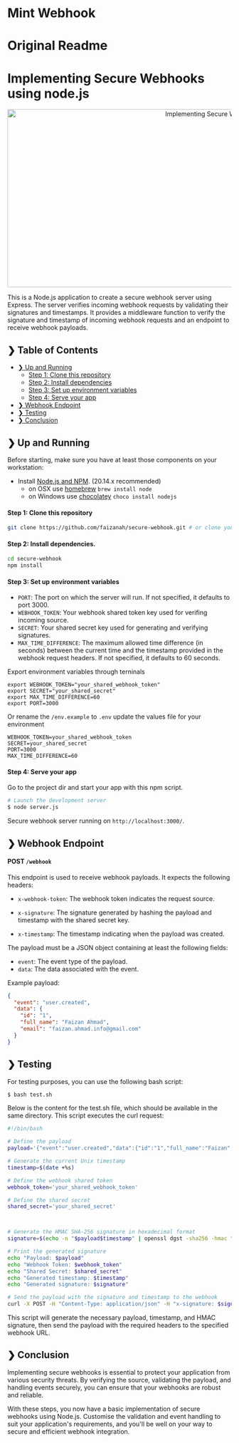 # Mint Webhook

# Original Readme

# Implementing Secure Webhooks using node.js

<p align="center">
  <img src="./banner.png" alt="Implementing Secure Webhooks using node.js" width="1000" height="400" />
</p>

This is a Node.js application to create a secure webhook server using Express. The server verifies incoming webhook requests by validating their signatures and timestamps. It provides a middleware function to verify the signature and timestamp of incoming webhook requests and an endpoint to receive webhook payloads.

## ❯ Table of Contents

- [❯ Up and Running](#-up-and-running)
  - [Step 1: Clone this repository](#pre-requisites)
  - [Step 2: Install dependencies](#)
  - [Step 3: Set up environment variables](#)
  - [Step 4: Serve your app](#)
- [❯ Webhook Endpoint](#-webhook-endpoint)
- [❯ Testing](#-testing)
- [❯ Conclusion](#-conclusion)

## ❯ Up and Running

Before starting, make sure you have at least those components on your workstation:

- Install [Node.js and NPM](https://nodejs.org/en/download/). (20.14.x recommended)
  - on OSX use [homebrew](http://brew.sh) `brew install node`
  - on Windows use [chocolatey](https://chocolatey.org/) `choco install nodejs`

#### Step 1: Clone this repository

```sh
git clone https://github.com/faizanah/secure-webhook.git # or clone your own fork
```

#### Step 2: Install dependencies.

```sh
cd secure-webhook
npm install
```

#### Step 3: Set up environment variables

- `PORT`: The port on which the server will run. If not specified, it defaults to port 3000.
- `WEBHOOK_TOKEN`: Your webhook shared token key used for verifing incoming source.
- `SECRET`: Your shared secret key used for generating and verifying signatures.
- `MAX_TIME_DIFFERENCE`: The maximum allowed time difference (in seconds) between the current time and the timestamp provided in the webhook request headers. If not specified, it defaults to 60 seconds.

Export environment variables through terninals

```
export WEBHOOK_TOKEN="your_shared_webhook_token"
export SECRET="your_shared_secret"
export MAX_TIME_DIFFERENCE=60
export PORT=3000
```

Or rename the `/env.example` to `.env` update the values file for your environment

```
WEBHOOK_TOKEN=your_shared_webhook_token
SECRET=your_shared_secret
PORT=3000
MAX_TIME_DIFFERENCE=60
```

#### Step 4: Serve your app

Go to the project dir and start your app with this npm script.

```bash
# Launch the development server
$ node server.js
```

Secure webhook server running on `http://localhost:3000/`.

## ❯ Webhook Endpoint

#### POST `/webhook`

This endpoint is used to receive webhook payloads. It expects the following headers:

- `x-webhook-token`: The webhook token indicates the request source.

- `x-signature`: The signature generated by hashing the payload and timestamp with the shared secret key.
- `x-timestamp`: The timestamp indicating when the payload was created.

The payload must be a JSON object containing at least the following fields:

- `event`: The event type of the payload.
- `data`: The data associated with the event.

Example payload:

```json
{
  "event": "user.created",
  "data": {
    "id": "1",
    "full_name": "Faizan Ahmad",
    "email": "faizan.ahmad.info@gmail.com"
  }
}
```

## ❯ Testing

For testing purposes, you can use the following bash script:

```sh
$ bash test.sh
```

Below is the content for the test.sh file, which should be available in the same directory. This script executes the curl request:

```bash
#!/bin/bash

# Define the payload
payload='{"event":"user.created","data":{"id":"1","full_name":"Faizan","email":"faizan.ahmad.info@gmail.com","contact":"+923338184261"}}'

# Generate the current Unix timestamp
timestamp=$(date +%s)

# Define the webhook shared token
webhook_token='your_shared_webhook_token'

# Define the shared secret
shared_secret='your_shared_secret'



# Generate the HMAC SHA-256 signature in hexadecimal format
signature=$(echo -n "$payload$timestamp" | openssl dgst -sha256 -hmac "$shared_secret" | sed 's/^.* //')

# Print the generated signature
echo "Payload: $payload"
echo "Webhook Token: $webhook_token"
echo "Shared Secret: $shared_secret"
echo "Generated timestamp: $timestamp"
echo "Generated signature: $signature"

# Send the payload with the signature and timestamp to the webhook
curl -X POST -H "Content-Type: application/json" -H "x-signature: $signature" -H "x-webhook-token: $webhook_token" -H "x-timestamp: $timestamp" -d "$payload" "http://localhost:3000/webhook"
```

This script will generate the necessary payload, timestamp, and HMAC signature, then send the payload with the required headers to the specified webhook URL.

## ❯ Conclusion

Implementing secure webhooks is essential to protect your application from various security threats. By verifying the source, validating the payload, and handling events securely, you can ensure that your webhooks are robust and reliable.

With these steps, you now have a basic implementation of secure webhooks using Node.js. Customise the validation and event handling to suit your application's requirements, and you'll be well on your way to secure and efficient webhook integration.
